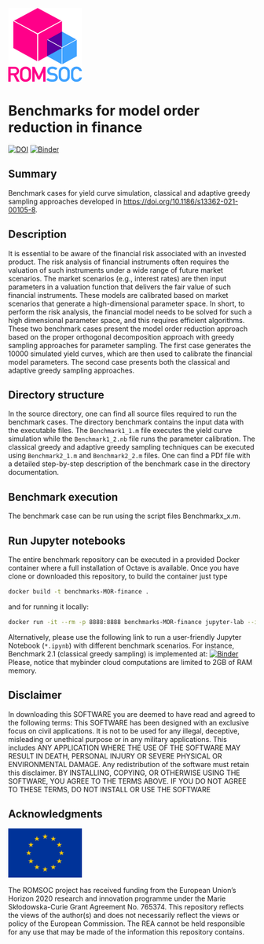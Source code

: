 <img src="images/romsoclogo-logo.png" alt="ROMSOC logo"  width="150"/>

# Benchmarks for model order reduction in finance
[![DOI](https://zenodo.org/badge/DOI/10.5281/zenodo.5171809.svg)](https://doi.org/10.5281/zenodo.5171809) [![Binder](https://mybinder.org/badge_logo.svg)](https://mybinder.org/v2/gh/ROMSOC/benchmarks-MOR-finance/HEAD?labpath=source/Benchmark2_1.ipynb)

## Summary
Benchmark cases for yield curve simulation, classical and adaptive greedy sampling approaches developed in https://doi.org/10.1186/s13362-021-00105-8.

## Description
It is essential to be aware of the financial risk associated with an invested product. The risk analysis of financial instruments often requires the valuation of such instruments under a wide range of future market scenarios. The market scenarios (e.g., interest rates) are then input parameters in a valuation function that delivers the fair value of such financial instruments.  These models are calibrated based on market scenarios that generate a high-dimensional parameter space. In short, to perform the risk analysis, the financial model needs to be solved for such a high dimensional parameter space, and this requires efficient algorithms. These two benchmark cases present the model order reduction approach based on the proper orthogonal decomposition approach with greedy sampling approaches for parameter sampling. The first case generates the 10000 simulated yield curves, which are then used to calibrate the financial model parameters. The second case presents both the classical and adaptive greedy sampling approaches.

## Directory structure
In the source directory, one can find all source files required to run the benchmark cases. The directory benchmark contains the input data with the executable files. The ``Benchmark1_1.m`` file executes the yield curve simulation while the ``Benchmark1_2.nb`` file runs the parameter calibration. The classical greedy and adaptive greedy sampling techniques can be executed using ``Benchmark2_1.m`` and ``Benchmark2_2.m`` files. One can find a PDf file with a detailed step-by-step description of the benchmark case in the directory documentation. 

## Benchmark execution
The benchmark case can be run using the script files Benchmarkx_x.m. 

## Run Jupyter notebooks
The entire benchmark repository can be executed in a provided Docker container where a full installation of Octave is available. Once you have clone or downloaded this repository, to build the container just type
```bash
docker build -t benchmarks-MOR-finance . 
```
and for running it locally:
```bash
docker run -it --rm -p 8888:8888 benchmarks-MOR-finance jupyter-lab --ip=0.0.0.0 --port=8888 --allow-root
```
Alternatively, please use the following link to run a user-friendly Jupyter Notebook (``*.ipynb``) with different benchmark scenarios. For instance, Benchmark 2.1 (classical greedy sampling) is implemented at:
[![Binder](https://mybinder.org/badge_logo.svg)](https://mybinder.org/v2/gh/ROMSOC/benchmarks-MOR-finance/HEAD?labpath=source/Benchmark2_1.ipynb) Please, notice that mybinder cloud computations are limited to 2GB of RAM memory.

## Disclaimer
In downloading this SOFTWARE you are deemed to have read and agreed to the following terms:
This SOFTWARE has been designed with an exclusive focus on civil applications. It is not to be used
for any illegal, deceptive, misleading or unethical purpose or in any military applications. This includes ANY APPLICATION WHERE THE USE OF THE SOFTWARE MAY RESULT IN DEATH,
PERSONAL INJURY OR SEVERE PHYSICAL OR ENVIRONMENTAL DAMAGE. Any redistribution of the software must retain this disclaimer. BY INSTALLING, COPYING, OR OTHERWISE
USING THE SOFTWARE, YOU AGREE TO THE TERMS ABOVE. IF YOU DO NOT AGREE TO
THESE TERMS, DO NOT INSTALL OR USE THE SOFTWARE

## Acknowledgments
<img src="images/EU_Flag.png" alt="EU Flag"  width="150" height="100" />

The ROMSOC project has received funding from the European Union’s Horizon 2020 research and innovation programme under the Marie Skłodowska-Curie Grant Agreement No. 765374.
This repository reflects the views of the author(s) and does not necessarily reflect the views or policy of the European Commission. The REA cannot be held responsible for any use that may be made of the information this repository contains.
